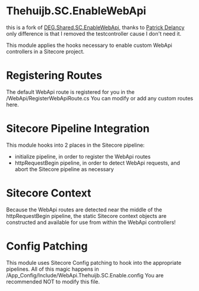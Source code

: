 Thehuijb.SC.EnableWebApi
========================

this is a fork of [DEG.Shared.SC.EnableWebApi](https://github.com/degdigital/DEG.Shared.SC.EnableWebApi), thanks to [Patrick Delancy](https://github.com/PatrickDelancy)
only difference is that I removed the testcontroller cause I don't need it.

This module applies the hooks necessary to enable custom WebApi controllers in a Sitecore project.

# Registering Routes

The default WebApi route is registered for you in the /WebApi/RegisterWebApiRoute.cs
You can modify or add any custom routes here.

# Sitecore Pipeline Integration

This module hooks into 2 places in the Sitecore pipeline:
* initialize pipeline, in order to register the WebApi routes
* httpRequestBegin pipeline, in order to detect WebApi requests, and abort the Sitecore pipeline as necessary

# Sitecore Context

Because the WebApi routes are detected near the middle of the httpRequestBegin pipeline, the static Sitecore context objects are constructed and available for use from within the WebApi controllers!

# Config Patching

This module uses Sitecore Config patching to hook into the appropriate pipelines. All of this magic happens in /App_Config/Include/WebApi.Thehuijb.SC.Enable.config
You are recommended NOT to modify this file.

